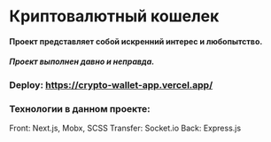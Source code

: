 # Криптовалютный кошелек
#### Проект представляет собой искренний интерес и любопытство.
##### Проект выполнен давно и неправда.

### Deploy: https://crypto-wallet-app.vercel.app/

### Технологии в данном проекте:
Front: Next.js, Mobx, SCSS
Transfer: Socket.io
Back: Express.js



